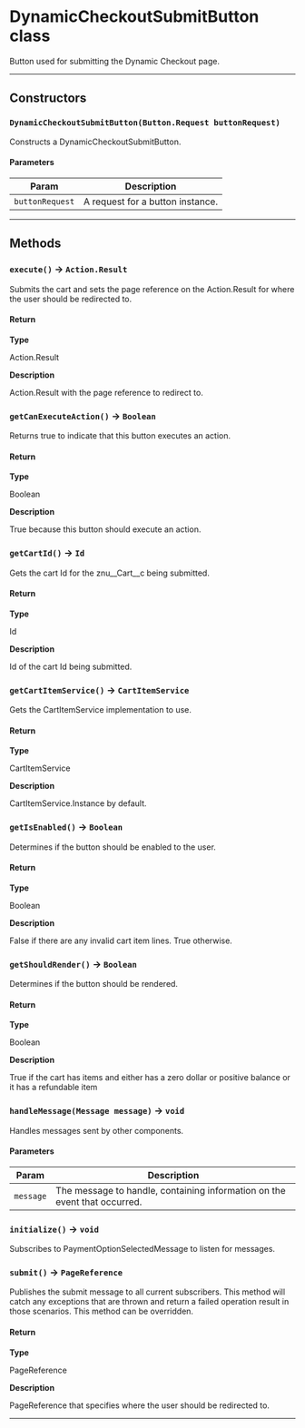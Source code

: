 # DynamicCheckoutSubmitButton class

Button used for submitting the Dynamic Checkout page.

---
## Constructors
### `DynamicCheckoutSubmitButton(Button.Request buttonRequest)`

Constructs a DynamicCheckoutSubmitButton.
#### Parameters
|Param|Description|
|-----|-----------|
|`buttonRequest` |  A request for a button instance. |

---
## Methods
### `execute()` → `Action.Result`

Submits the cart and sets the page reference on the Action.Result for where the user should be redirected to.

#### Return

**Type**

Action.Result

**Description**

Action.Result with the page reference to redirect to.

### `getCanExecuteAction()` → `Boolean`

Returns true to indicate that this button executes an action.

#### Return

**Type**

Boolean

**Description**

True because this button should execute an action.

### `getCartId()` → `Id`

Gets the cart Id for the znu__Cart__c being submitted.

#### Return

**Type**

Id

**Description**

Id of the cart Id being submitted.

### `getCartItemService()` → `CartItemService`

Gets the CartItemService implementation to use.

#### Return

**Type**

CartItemService

**Description**

CartItemService.Instance by default.

### `getIsEnabled()` → `Boolean`

Determines if the button should be enabled to the user.

#### Return

**Type**

Boolean

**Description**

False if there are any invalid cart item lines. True otherwise.

### `getShouldRender()` → `Boolean`

Determines if the button should be rendered.

#### Return

**Type**

Boolean

**Description**

True if the cart has items and either has a zero dollar or positive balance or it has a refundable item

### `handleMessage(Message message)` → `void`

Handles messages sent by other components.

#### Parameters
|Param|Description|
|-----|-----------|
|`message` |  The message to handle, containing information on the event that occurred. |

### `initialize()` → `void`

Subscribes to PaymentOptionSelectedMessage to listen for messages.

### `submit()` → `PageReference`

Publishes the submit message to all current subscribers. This method will catch any exceptions that are thrown and return a failed operation result in those scenarios. This method can be overridden.

#### Return

**Type**

PageReference

**Description**

PageReference that specifies where the user should be redirected to.

---
